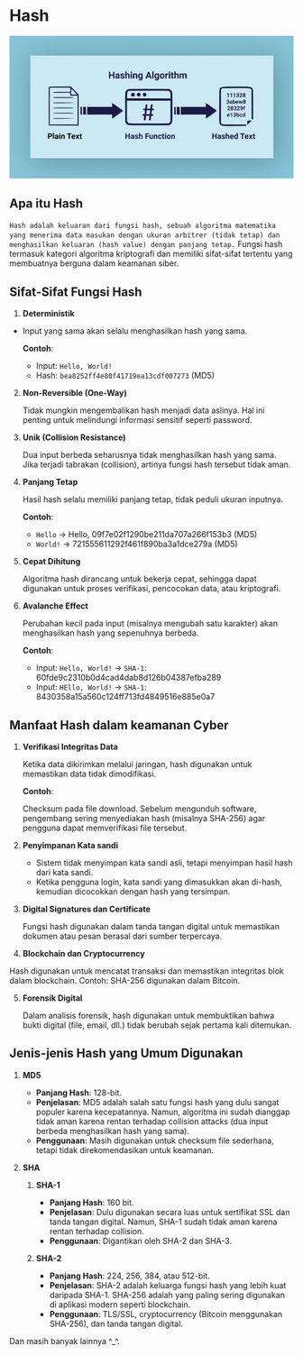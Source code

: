 # Hash

![](https://github.com/fixploit03/CATATAN-ROPAY/blob/main/Hash/images%20(19).jpeg)

## Apa itu Hash

`Hash adalah keluaran dari fungsi hash, sebuah algoritma matematika yang menerima data masukan dengan ukuran arbitrer (tidak tetap) dan menghasilkan keluaran (hash value) dengan panjang tetap.` Fungsi hash termasuk kategori algoritma kriptografi dan memiliki sifat-sifat tertentu yang membuatnya berguna dalam keamanan siber.

## Sifat-Sifat Fungsi Hash

1. **Deterministik**

- Input yang sama akan selalu menghasilkan hash yang sama.

  **Contoh**:

  - Input: `Hello, World!`
  - Hash: `bea8252ff4e80f41719ea13cdf007273` (MD5)

2. **Non-Reversible (One-Way)**
   
   Tidak mungkin mengembalikan hash menjadi data aslinya. Hal ini penting untuk melindungi informasi sensitif seperti password.

3. **Unik (Collision Resistance)**
   
   Dua input berbeda seharusnya tidak menghasilkan hash yang sama. Jika terjadi tabrakan (collision), artinya fungsi hash tersebut tidak aman.

4. **Panjang Tetap**
   
   Hasil hash selalu memiliki panjang tetap, tidak peduli ukuran inputnya.
   
   **Contoh**:

   - `Hello` → Hello, 09f7e02f1290be211da707a266f153b3 (MD5)
   - `World!` → 721555611292f461f890ba3a1dce279a (MD5)

5. **Cepat Dihitung**
   
   Algoritma hash dirancang untuk bekerja cepat, sehingga dapat digunakan untuk proses verifikasi, pencocokan data, atau kriptografi.

6. **Avalanche Effect**
    
   Perubahan kecil pada input (misalnya mengubah satu karakter) akan menghasilkan hash yang sepenuhnya berbeda.

   **Contoh**:

   - Input: `Hello, World!` → `SHA-1`:
60fde9c2310b0d4cad4dab8d126b04387efba289
   - Input: `HEllo, World!` → `SHA-1`:
8430358a15a560c124ff713fd4849516e885e0a7

## Manfaat Hash dalam keamanan Cyber 
   
1. **Verifikasi Integritas Data**
   
   Ketika data dikirimkan melalui jaringan, hash digunakan untuk memastikan data tidak dimodifikasi.

   **Contoh**:

   Checksum pada file download. Sebelum mengunduh software, pengembang sering menyediakan hash (misalnya SHA-256) agar pengguna dapat memverifikasi file tersebut.

2. **Penyimpanan Kata sandi**
   
   - Sistem tidak menyimpan kata sandi asli, tetapi menyimpan hasil hash dari kata sandi.
   - Ketika pengguna login, kata sandi yang dimasukkan akan di-hash, kemudian dicocokkan dengan hash yang tersimpan.

3. **Digital Signatures dan Certificate**
   
    Fungsi hash digunakan dalam tanda tangan digital untuk memastikan dokumen atau pesan berasal dari sumber terpercaya.

4. **Blockchain dan Cryptocurrency**
   
Hash digunakan untuk mencatat transaksi dan memastikan integritas blok dalam blockchain. Contoh: SHA-256 digunakan dalam Bitcoin.

5. **Forensik Digital**
    
    Dalam analisis forensik, hash digunakan untuk membuktikan bahwa bukti digital (file, email, dll.) tidak berubah sejak pertama kali ditemukan.

## Jenis-jenis Hash yang Umum Digunakan 

1. **MD5**
   
   - **Panjang Hash**: 128-bit.
   - **Penjelasan**: 
    MD5 adalah salah satu fungsi hash yang dulu sangat populer karena kecepatannya. Namun, algoritma ini sudah dianggap tidak aman karena rentan terhadap collision attacks (dua input berbeda menghasilkan hash yang sama).
   - **Penggunaan**:
    Masih digunakan untuk checksum file sederhana, tetapi tidak direkomendasikan untuk keamanan.

2. **SHA**
   
   1. **SHA-1**
      
      - **Panjang Hash**: 160 bit.
      - **Penjelasan**: Dulu digunakan secara luas untuk sertifikat SSL dan tanda tangan digital. Namun, SHA-1 sudah tidak aman karena rentan terhadap collision.
      - **Penggunaan**: Digantikan oleh SHA-2 dan SHA-3.
        
   2. **SHA-2**
      
      - **Panjang Hash**: 224, 256, 384, atau 512-bit.
      - **Penjelasan**: SHA-2 adalah keluarga fungsi hash yang lebih kuat daripada SHA-1. SHA-256 adalah yang paling sering digunakan di aplikasi modern seperti blockchain.
      - **Penggunaan**: TLS/SSL, cryptocurrency (Bitcoin menggunakan SHA-256), dan tanda tangan digital.

Dan masih banyak lainnya ^_^.
